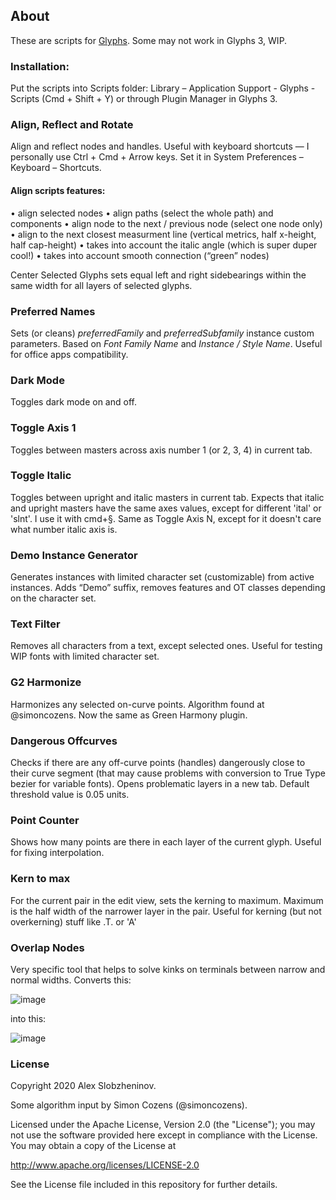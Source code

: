 ## About

These are scripts for [Glyphs](https://glyphsapp.com/). Some may not work in Glyphs 3, WIP.

### Installation: 
Put the scripts into Scripts folder: Library – Application Support - Glyphs - Scripts
(Cmd + Shift + Y) or through Plugin Manager in Glyphs 3.

### Align, Reflect and Rotate
Align and reflect nodes and handles. Useful with keyboard shortcuts — I personally use Ctrl + Cmd + Arrow keys. Set it in System Preferences – Keyboard – Shortcuts.

#### Align scripts features:
• align selected nodes
• align paths (select the whole path) and components
• align node to the next / previous node (select one node only)
• align to the next closest measurment line (vertical metrics, half x-height, half cap-height)
• takes into account the italic angle (which is super duper cool!)
• takes into account smooth connection (“green” nodes)

Center Selected Glyphs sets equal left and right sidebearings within the same width for all layers of selected glyphs.

### Preferred Names
Sets (or cleans) *preferredFamily* and *preferredSubfamily* instance custom parameters. Based on *Font Family Name* and *Instance / Style Name*. Useful for office apps compatibility.

### Dark Mode
Toggles dark mode on and off.

### Toggle Axis 1
Toggles between masters across axis number 1 (or 2, 3, 4) in current tab.

### Toggle Italic
Toggles between upright and italic masters in current tab. Expects that italic and upright masters have the same axes values, except for different 'ital' or 'slnt'.
I use it with cmd+§. Same as Toggle Axis N, except for it doesn't care what number italic axis is.

### Demo Instance Generator
Generates instances with limited character set (customizable) from active instances. Adds “Demo” suffix, removes features and OT classes depending on the character set.

### Text Filter
Removes all characters from a text, except selected ones. Useful for testing WIP fonts with limited character set.

### G2 Harmonize
Harmonizes any selected on-curve points. Algorithm found at @simoncozens. Now the same as Green Harmony plugin.

### Dangerous Offcurves
Checks if there are any off-curve points (handles) dangerously close to their curve segment (that may cause problems with conversion to True Type bezier for variable fonts). Opens problematic layers in a new tab. Default threshold value is 0.05 units.

### Point Counter
Shows how many points are there in each layer of the current glyph. Useful for fixing interpolation.

### Kern to max
For the current pair in the edit view, sets the kerning to maximum. Maximum is the half width of the narrower layer in the pair. Useful for kerning (but not overkerning) stuff like .T. or 'A'

### Overlap Nodes
Very specific tool that helps to solve kinks on terminals between narrow and normal widths. Converts this:

![image](https://user-images.githubusercontent.com/60325634/136535807-2c6927ad-ac17-4ab0-9ab2-64e8ee0b0668.png)


into this:

![image](https://user-images.githubusercontent.com/60325634/136535872-cb9955f3-7462-4798-9fcf-afa402a0ff8a.png)



### License
Copyright 2020 Alex Slobzheninov.

Some algorithm input by Simon Cozens (@simoncozens).

Licensed under the Apache License, Version 2.0 (the "License"); you may not use the software provided here except in compliance with the License. You may obtain a copy of the License at

http://www.apache.org/licenses/LICENSE-2.0

See the License file included in this repository for further details.
